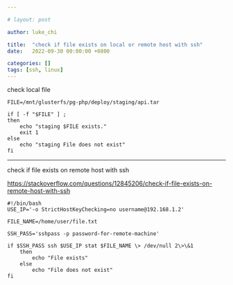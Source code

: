 ```yaml
---

# layout: post

author: luke_chi

title:  "check if file exists on local or remote host with ssh"
date:   2022-09-30 00:00:00 +0800

categories: []
tags: [ssh, linux]
---
```


check local file

```shell
FILE=/mnt/glusterfs/pg-php/deploy/staging/api.tar

if [ -f "$FILE" ] ;
then
    echo "staging $FILE exists."
    exit 1
else
	echo "staging File does not exist"
fi
```


---

check if file exists on remote host with ssh

https://stackoverflow.com/questions/12845206/check-if-file-exists-on-remote-host-with-ssh

```shell
#!/bin/bash
USE_IP='-o StrictHostKeyChecking=no username@192.168.1.2'

FILE_NAME=/home/user/file.txt

SSH_PASS='sshpass -p password-for-remote-machine'

if $SSH_PASS ssh $USE_IP stat $FILE_NAME \> /dev/null 2\>\&1
    then
        echo "File exists"
    else
        echo "File does not exist"
fi
```

